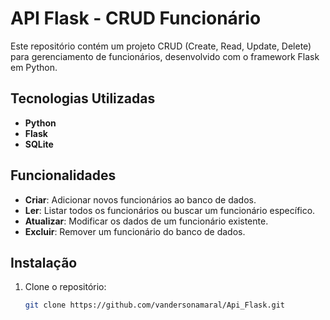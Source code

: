 # API Flask - CRUD Funcionário

Este repositório contém um projeto CRUD (Create, Read, Update, Delete) para gerenciamento de funcionários, desenvolvido com o framework Flask em Python.

## Tecnologias Utilizadas

- **Python**
- **Flask**
- **SQLite**

## Funcionalidades

- **Criar**: Adicionar novos funcionários ao banco de dados.
- **Ler**: Listar todos os funcionários ou buscar um funcionário específico.
- **Atualizar**: Modificar os dados de um funcionário existente.
- **Excluir**: Remover um funcionário do banco de dados.

## Instalação

1. Clone o repositório:
   ```bash
   git clone https://github.com/vandersonamaral/Api_Flask.git
